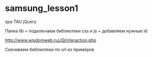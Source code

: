 # samsung_lesson1
spa TAU jQuery

Папка lib + подключаем библиотеки css и js + добавляем нужные id

http://www.wisdomweb.ru/JQ/interaction.php

Cкачиваем библиотеки по url из примеров
<!-- jQuery подключаем сами  -->
  <link href="./lib/myjQ/jquery-ui.css" rel="stylesheet" type="text/css"/>
	<script src="./lib/myjQ/jquery.min.js"></script>
	<script src="./lib/myjQ/jquery-ui.min.js"></script>
